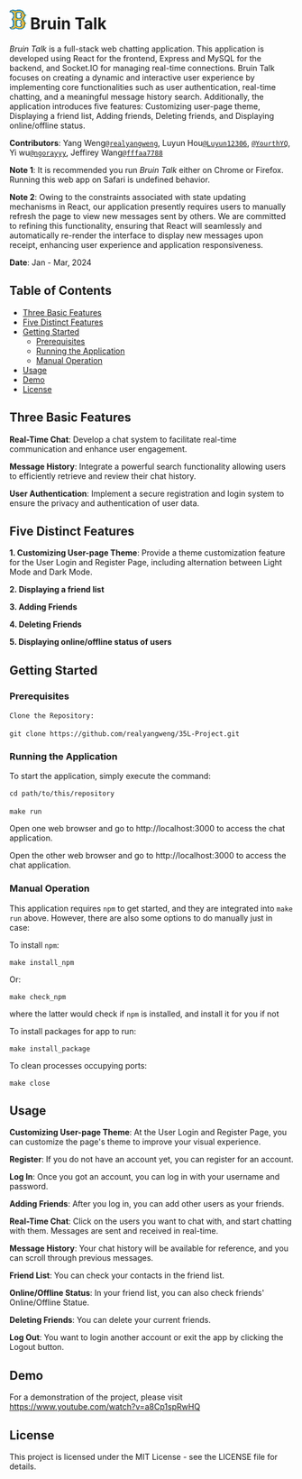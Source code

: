 # <img src="./bruin-image.png" width=30px height=35px>  Bruin Talk
*Bruin Talk* is a full-stack web chatting application. This application is developed using React for the frontend, Express and MySQL for the backend, and Socket.IO for managing real-time connections. Bruin Talk focuses on creating a dynamic and interactive user experience by implementing core functionalities such as user authentication, real-time chatting, and a meaningful message history search. Additionally, the application introduces five features: Customizing user-page theme, Displaying a friend list, Adding friends, Deleting friends, and Displaying online/offline status.

**Contributors**: Yang Weng<a href="https://github.com/realyangweng">`@realyangweng`</a>, Luyun Hou<a href="https://github.com/Luyun12306">`@Luyun12306`</a>, <a href="https://github.com/YourthYQ">`@YourthYQ`</a>, Yi wu<a href="https://github.com/ngorayyy">`@ngorayyy`</a>, Jeffirey Wang<a href="https://github.com/fffaa7788">`@fffaa7788`</a>

**Note 1**: It is recommended you run *Bruin Talk* either on Chrome or Firefox. Running this web app on Safari is undefined behavior.

**Note 2**: Owing to the constraints associated with state updating mechanisms in React, our application presently requires users to manually refresh the page to view new messages sent by others.  We are committed to refining this functionality, ensuring that React will seamlessly and automatically re-render the interface to display new messages upon receipt, enhancing user experience and application responsiveness.

**Date**: Jan - Mar, 2024

## Table of Contents

- [Three Basic Features](#three-basic-features)
- [Five Distinct Features](#five-distinct-features)
- [Getting Started](#getting-started)
  - [Prerequisites](#prerequisites)
  - [Running the Application](#running-the-application)
  - [Manual Operation](#manual-operation)
- [Usage](#usage)
- [Demo](#demo)
- [License](#license)

## Three Basic Features

**Real-Time Chat**: Develop a chat system to facilitate real-time communication and enhance user engagement.

**Message History**: Integrate a powerful search functionality allowing users to efficiently retrieve and review their chat history. 

**User Authentication**: Implement a secure registration and login system to ensure the privacy and authentication of user data.

## Five Distinct Features

**1. Customizing User-page Theme**: Provide a theme customization feature for the User Login and Register Page, including alternation between Light Mode and Dark Mode.

**2. Displaying a friend list**

**3. Adding Friends**

**4. Deleting Friends**

**5. Displaying online/offline status of users**

## Getting Started

### Prerequisites

	Clone the Repository:

	git clone https://github.com/realyangweng/35L-Project.git

### Running the Application

To start the application, simply execute the command:

 	cd path/to/this/repository

	make run

Open one web browser and go to http://localhost:3000 to access the chat application.

Open the other web browser and go to http://localhost:3000 to access the chat application.

### Manual Operation

This application requires `npm` to get started, and they are integrated into 
`make run` above. However, there are also some options to do manually just in case:

To install `npm`:

	make install_npm

 Or:

  	make check_npm

where the latter would check if `npm` is installed, and install it for you if not

To install packages for app to run:

	make install_package

 To clean processes occupying ports:

 	make close

## Usage

**Customizing User-page Theme**: At the User Login and Register Page, you can customize the page's theme to improve your visual experience.

**Register**: If you do not have an account yet, you can register for an account.

**Log In**: Once you got an account, you can log in with your username and password.

**Adding Friends**: After you log in, you can add other users as your friends.

**Real-Time Chat**: Click on the users you want to chat with, and start chatting with them. Messages are sent and received in real-time.

**Message History**: Your chat history will be available for reference, and you can scroll through previous messages.

**Friend List**: You can check your contacts in the friend list.

**Online/Offline Status**: In your friend list, you can also check friends' Online/Offline Statue.

**Deleting Friends**: You can delete your current friends.

**Log Out**: You want to login another account or exit the app by clicking the Logout button.

## Demo

For a demonstration of the project, please visit https://www.youtube.com/watch?v=a8Cp1spRwHQ

## License

This project is licensed under the MIT License - see the LICENSE file for details.
